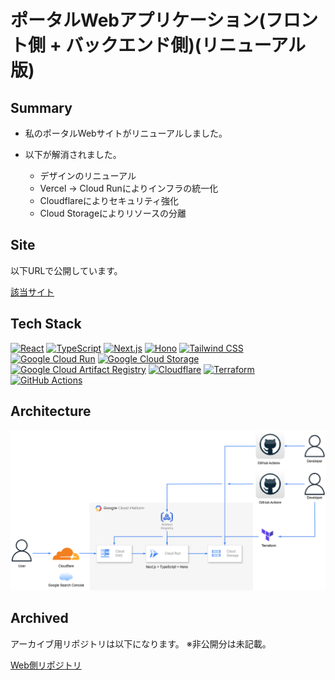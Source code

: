 # ポータルWebアプリケーション(フロント側 + バックエンド側)(リニューアル版)

## Summary

- 私のポータルWebサイトがリニューアルしました。

- 以下が解消されました。
    - デザインのリニューアル
    - Vercel → Cloud Runによりインフラの統一化
    - Cloudflareによりセキュリティ強化
    - Cloud Storageによりリソースの分離

## Site

以下URLで公開しています。

[該当サイト](https://smartportalcom.com/)

## Tech Stack

[![React](https://img.shields.io/badge/React-18-blue)](https://reactjs.org)
[![TypeScript](https://img.shields.io/badge/TypeScript-5-blue)](https://www.typescriptlang.org)
[![Next.js](https://img.shields.io/badge/Next.js-14-blue)](https://nextjs.org)
[![Hono](https://img.shields.io/badge/Hono-4.6.19-blue)](https://hono.dev)
[![Tailwind CSS](https://img.shields.io/badge/Tailwind%20CSS-blue)](https://tailwindcss.com)
[![Google Cloud Run](https://img.shields.io/badge/Google%20Cloud%20Run-blue)](https://cloud.google.com/run)
[![Google Cloud Storage](https://img.shields.io/badge/Google%20Cloud%20Storage-blue)](https://cloud.google.com/storage)
[![Google Cloud Artifact Registry](https://img.shields.io/badge/Google%20Cloud%20Artifact%20Registry-blue)](https://cloud.google.com/artifact-registry)
[![Cloudflare](https://img.shields.io/badge/Cloudflare-blue)](https://www.cloudflare.com)
[![Terraform](https://img.shields.io/badge/Terraform-blue)](https://www.terraform.io)
[![GitHub Actions](https://img.shields.io/badge/GitHub%20Actions-blue)](https://github.com/features/actions)

## Architecture

![Architecture](./architecture/architecture.drawio.png)

## Archived

アーカイブ用リポジトリは以下になります。
※非公開分は未記載。

[Web側リポジトリ](https://github.com/kojikawazu/archived-nextjs-portal-app)
